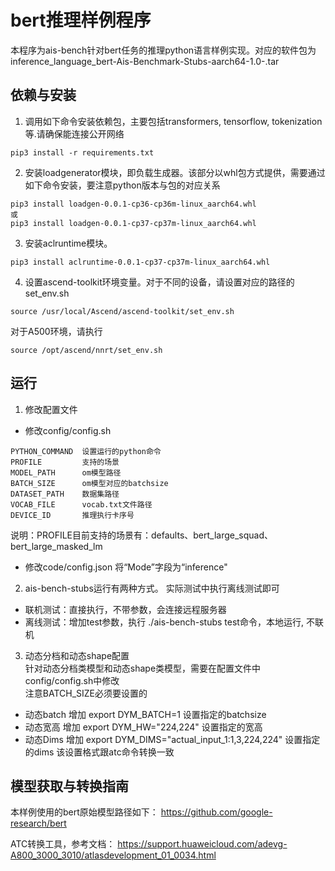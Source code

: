 # bert推理样例程序
本程序为ais-bench针对bert任务的推理python语言样例实现。对应的软件包为inference_language_bert-Ais-Benchmark-Stubs-aarch64-1.0-.tar

## 依赖与安装
1. 调用如下命令安装依赖包，主要包括transformers, tensorflow, tokenization等.请确保能连接公开网络
```
pip3 install -r requirements.txt
```
2. 安装loadgenerator模块，即负载生成器。该部分以whl包方式提供，需要通过如下命令安装，要注意python版本与包的对应关系
```
pip3 install loadgen-0.0.1-cp36-cp36m-linux_aarch64.whl
或
pip3 install loadgen-0.0.1-cp37-cp37m-linux_aarch64.whl
```
3. 安装aclruntime模块。
```
pip3 install aclruntime-0.0.1-cp37-cp37m-linux_aarch64.whl
```
4. 设置ascend-toolkit环境变量。对于不同的设备，请设置对应的路径的set_env.sh
```
source /usr/local/Ascend/ascend-toolkit/set_env.sh
```
对于A500环境，请执行
```
source /opt/ascend/nnrt/set_env.sh
```

## 运行
1. 修改配置文件
+ 修改config/config.sh

```
PYTHON_COMMAND  设置运行的python命令
PROFILE         支持的场景
MODEL_PATH      om模型路径
BATCH_SIZE      om模型对应的batchsize
DATASET_PATH    数据集路径
VOCAB_FILE      vocab.txt文件路径
DEVICE_ID       推理执行卡序号
```
说明：PROFILE目前支持的场景有：defaults、bert_large_squad、bert_large_masked_lm

+ 修改code/config.json
将“Mode”字段为“inference"

2. ais-bench-stubs运行有两种方式。 实际测试中执行离线测试即可

+ 联机测试：直接执行，不带参数，会连接远程服务器
+ 离线测试：增加test参数，执行 ./ais-bench-stubs test命令，本地运行, 不联机

3. 动态分档和动态shape配置  
针对动态分档类模型和动态shape类模型，需要在配置文件中config/config.sh中修改  
注意BATCH_SIZE必须要设置的
+ 动态batch
增加 export DYM_BATCH=1 设置指定的batchsize  
+ 动态宽高
增加 export DYM_HW="224,224" 设置指定的宽高
+ 动态Dims
增加 export DYM_DIMS="actual_input_1:1,3,224,224" 设置指定的dims 该设置格式跟atc命令转换一致

## 模型获取与转换指南
本样例使用的bert原始模型路径如下：
https://github.com/google-research/bert

ATC转换工具，参考文档：
https://support.huaweicloud.com/adevg-A800_3000_3010/atlasdevelopment_01_0034.html
